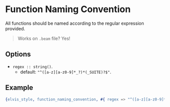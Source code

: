 # Function Naming Convention

All functions should be named according to the regular expression provided.

> Works on `.beam` file? Yes!

## Options

- `regex :: string()`.
  - default: `"^([a-z][a-z0-9]*_?)*(_SUITE)?$"`.

## Example

```erlang
{elvis_style, function_naming_convention, #{ regex => "^([a-z][a-z0-9]*_?)*$" }}
```
